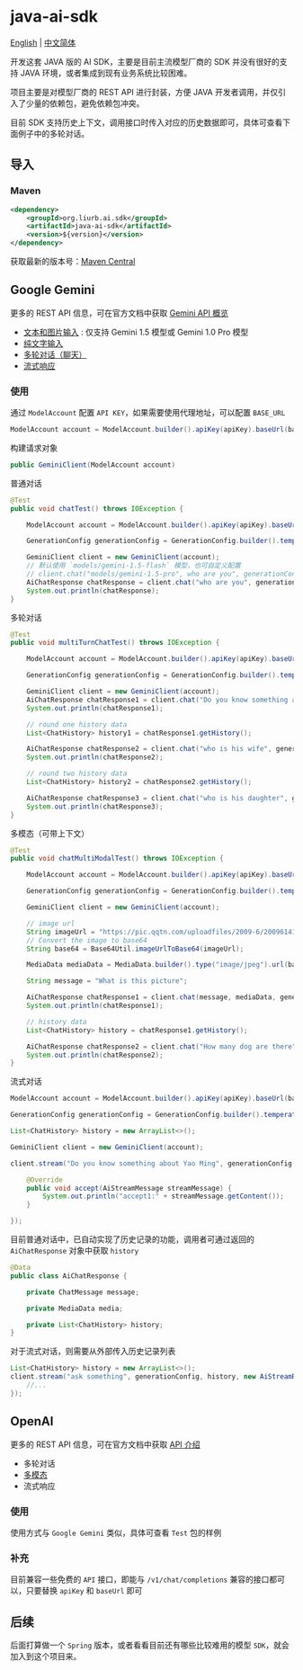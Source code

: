 # java-ai-sdk

[English](README.md) | [中文简体](README_CN.md)

开发这套 JAVA 版的 AI SDK，主要是目前主流模型厂商的 SDK 并没有很好的支持 JAVA 环境，或者集成到现有业务系统比较困难。

项目主要是对模型厂商的 REST API 进行封装，方便 JAVA 开发者调用，并仅引入了少量的依赖包，避免依赖包冲突。

目前 SDK 支持历史上下文，调用接口时传入对应的历史数据即可，具体可查看下面例子中的多轮对话。

## 导入

### Maven

```xml
<dependency>
    <groupId>org.liurb.ai.sdk</groupId>
    <artifactId>java-ai-sdk</artifactId>
    <version>${version}</version>
</dependency>
```

获取最新的版本号：[Maven Central](https://central.sonatype.com/artifact/org.liurb.ai.sdk/java-ai-sdk)

## Google Gemini

更多的 REST API 信息，可在官方文档中获取 [Gemini API 概览](https://ai.google.dev/gemini-api/docs/api-overview?hl=zh-cn)

- [文本和图片输入](https://ai.google.dev/gemini-api/docs/api-overview?hl=zh-cn#text_image_input) : 仅支持 Gemini 1.5 模型或 Gemini 1.0 Pro 模型
- [纯文字输入](https://ai.google.dev/gemini-api/docs/api-overview?hl=zh-cn#text_only_input)
- [多轮对话（聊天）](https://ai.google.dev/gemini-api/docs/api-overview?hl=zh-cn#chat)
- [流式响应](https://ai.google.dev/gemini-api/docs/api-overview?hl=zh-cn#stream)

### 使用

通过 `ModelAccount` 配置 `API KEY`，如果需要使用代理地址，可以配置 `BASE_URL`

```java
ModelAccount account = ModelAccount.builder().apiKey(apiKey).baseUrl(baseUrl).build();
```

构建请求对象

```java
public GeminiClient(ModelAccount account) 
```

普通对话

```java
@Test
public void chatTest() throws IOException {

    ModelAccount account = ModelAccount.builder().apiKey(apiKey).baseUrl(baseUrl).build();

    GenerationConfig generationConfig = GenerationConfig.builder().temperature(0.3).build();

    GeminiClient client = new GeminiClient(account);
   	// 默认使用 `models/gemini-1.5-flash` 模型，也可自定义配置
    // client.chat("models/gemini-1.5-pro", who are you", generationConfig);
    AiChatResponse chatResponse = client.chat("who are you", generationConfig);
    System.out.println(chatResponse);
}
```

多轮对话

```java
@Test
public void multiTurnChatTest() throws IOException {

    ModelAccount account = ModelAccount.builder().apiKey(apiKey).baseUrl(baseUrl).build();

    GenerationConfig generationConfig = GenerationConfig.builder().temperature(0.3).build();

    GeminiClient client = new GeminiClient(account);
    AiChatResponse chatResponse1 = client.chat("Do you know something about Yao Ming", generationConfig);
    System.out.println(chatResponse1);

    // round one history data
    List<ChatHistory> history1 = chatResponse1.getHistory();

    AiChatResponse chatResponse2 = client.chat("who is his wife", generationConfig, history1);
    System.out.println(chatResponse2);

    // round two history data
    List<ChatHistory> history2 = chatResponse2.getHistory();

    AiChatResponse chatResponse3 = client.chat("who is his daughter", generationConfig, history2);
    System.out.println(chatResponse3);
}
```

多模态（可带上下文）

```java
@Test
public void chatMultiModalTest() throws IOException {

    ModelAccount account = ModelAccount.builder().apiKey(apiKey).baseUrl(baseUrl).build();

    GenerationConfig generationConfig = GenerationConfig.builder().temperature(0.3).build();

    GeminiClient client = new GeminiClient(account);

    // image url
    String imageUrl = "https://pic.qqtn.com/uploadfiles/2009-6/2009614181816.jpg";
	// Convert the image to base64
    String base64 = Base64Util.imageUrlToBase64(imageUrl);

    MediaData mediaData = MediaData.builder().type("image/jpeg").url(base64).build();

    String message = "What is this picture";

    AiChatResponse chatResponse1 = client.chat(message, mediaData, generationConfig, null);
    System.out.println(chatResponse1);

    // history data
    List<ChatHistory> history = chatResponse1.getHistory();

    AiChatResponse chatResponse2 = client.chat("How many dog are there", generationConfig, history);
    System.out.println(chatResponse2);
}
```

流式对话

```java
ModelAccount account = ModelAccount.builder().apiKey(apiKey).baseUrl(baseUrl).build();

GenerationConfig generationConfig = GenerationConfig.builder().temperature(0.3).build();

List<ChatHistory> history = new ArrayList<>();

GeminiClient client = new GeminiClient(account);

client.stream("Do you know something about Yao Ming", generationConfig, history, new AiStreamResponseListener() {

    @Override
    public void accept(AiStreamMessage streamMessage) {
        System.out.println("accept1:" + streamMessage.getContent());
    }

});
```

目前普通对话中，已自动实现了历史记录的功能，调用者可通过返回的 `AiChatResponse` 对象中获取 `history`

```java
@Data
public class AiChatResponse {

    private ChatMessage message;

    private MediaData media;

    private List<ChatHistory> history;
}
```

对于流式对话，则需要从外部传入历史记录列表

```java
List<ChatHistory> history = new ArrayList<>();
client.stream("ask something", generationConfig, history, new AiStreamResponseListener() {
    //...
});
```

## OpenAI

更多的 REST API 信息，可在官方文档中获取 [API 介绍](https://platform.openai.com/docs/api-reference/authentication)

- 多轮对话
- [多模态](https://platform.openai.com/docs/guides/vision)
- 流式响应

### 使用

使用方式与 `Google Gemini` 类似，具体可查看 `Test` 包的样例

### 补充

目前兼容一些免费的 `API` 接口，即能与 `/v1/chat/completions` 兼容的接口都可以，只要替换 `apiKey` 和 `baseUrl` 即可

## 后续

后面打算做一个 `Spring` 版本，或者看看目前还有哪些比较难用的模型 `SDK`，就会加入到这个项目来。
